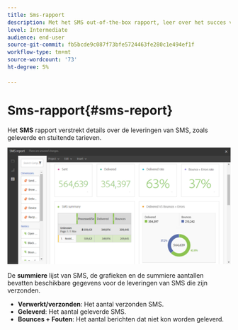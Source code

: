 ```yaml
---
title: Sms-rapport
description: Met het SMS out-of-the-box rapport, leer over het succes van uw levering van SMS.
level: Intermediate
audience: end-user
source-git-commit: fb5bcde9c087f73bfe5724463fe280c1e494ef1f
workflow-type: tm+mt
source-wordcount: '73'
ht-degree: 5%

---
```


# Sms-rapport{#sms-report}

Het **SMS** rapport verstrekt details over de leveringen van SMS, zoals geleverde en stuitende tarieven.

![](assets/dynamic_report_sms.png)

De **summiere** lijst van SMS, de grafieken en de summiere aantallen bevatten beschikbare gegevens voor de leveringen van SMS die zijn verzonden.

* **Verwerkt/verzonden**: Het aantal verzonden SMS.
* **Geleverd**: Het aantal geleverde SMS.
* **Bounces + Fouten**: Het aantal berichten dat niet kon worden geleverd.

